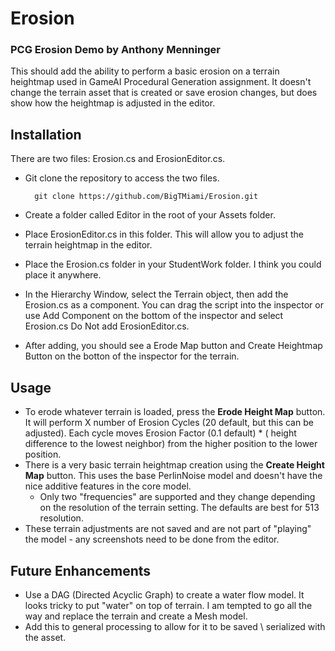 # Erosion
### PCG Erosion Demo by Anthony Menninger

This should add the ability to perform a basic erosion on a terrain heightmap used in GameAI Procedural Generation assignment.  It doesn't change the terrain asset that is created or save erosion changes, but does show how the heightmap is adjusted in the editor.

## Installation
There are two files: Erosion.cs and ErosionEditor.cs.

- Git clone the repository to access the two files.
    
        git clone https://github.com/BigTMiami/Erosion.git

- Create a folder called Editor in the root of your Assets folder.  
- Place ErosionEditor.cs in this folder.  This will allow you to adjust the terrain heightmap in the editor.
- Place the Erosion.cs folder in your StudentWork folder.  I think you could place it anywhere.
- In the Hierarchy Window, select the Terrain object, then add the Erosion.cs as a component.  You can drag the script into the inspector or use Add Component on the bottom of the inspector and select Erosion.cs Do Not add ErosionEditor.cs.
- After adding, you should see a Erode Map button and Create Heightmap Button on the botton of the inspector for the terrain.

## Usage
- To erode whatever terrain is loaded, press the **Erode Height Map** button.  It will perform X number of Erosion Cycles (20 default, but this can be adjusted).  Each cycle moves Erosion Factor (0.1 default) * ( height difference to the lowest neighbor) from the higher position to the lower position. 
- There is a very basic terrain heightmap creation using the **Create Height Map** button.  This uses the base PerlinNoise model and doesn't have the nice additive features in the core model. 
    - Only two "frequencies" are supported and they change depending on the resolution of the terrain setting.  The defaults are best for 513 resolution.
- These terrain adjustments are not saved and are not part of "playing" the model - any screenshots need to be done from the editor.

## Future Enhancements
- Use a DAG (Directed Acyclic Graph) to create a water flow model.  It looks tricky to put "water" on top of terrain.  I am  tempted to go all the way and replace the terrain and create a Mesh model.
- Add this to general processing to allow for it to be saved \ serialized with the asset.